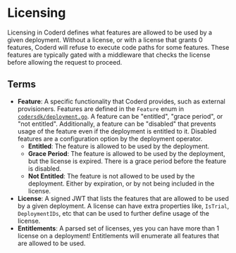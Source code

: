 # Licensing

Licensing in Coderd defines what features are allowed to be used by a given deployment. Without a license, or with a license that grants 0 features, Coderd will refuse to execute code paths for some features. These features are typically gated with a middleware that checks the license before allowing the request to proceed.

## Terms

- **Feature**: A specific functionality that Coderd provides, such as external provisioners. Features are defined in the `Feature` enum in [`codersdk/deployment.go`](https://github.com/coder/coder/blob/main/codersdk/deployment.go#L36-L60). A feature can be "entitled", "grace period", or "not entitled". Additionally, a feature can be "disabled" that prevents usage of the feature even if the deployment is entitled to it. Disabled features are a configuration option by the deployment operator.
  - **Entitled**: The feature is allowed to be used by the deployment.
  - **Grace Period**: The feature is allowed to be used by the deployment, but the license is expired. There is a grace period before the feature is disabled.
  - **Not Entitled**: The feature is not allowed to be used by the deployment. Either by expiration, or by not being included in the license.
- **License**: A signed JWT that lists the features that are allowed to be used by a given deployment. A license can have extra properties like, `IsTrial`, `DeploymentIDs`, etc that can be used to further define usage of the license.
- **Entitlements**: A parsed set of licenses, yes you can have more than 1 license on a deployment! Entitlements will enumerate all features that are allowed to be used.
